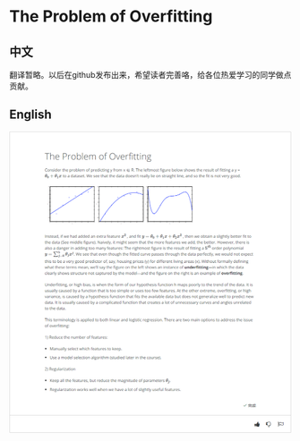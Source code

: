 # The Problem of Overfitting
## 中文
翻译暂略。以后在github发布出来，希望读者完善咯，给各位热爱学习的同学做点贡献。
## English
![The Problem of Overfitting](amWiki/images/001/03-Week3/2-Regularization/6-阅读材料_过拟合问题.jpg)
